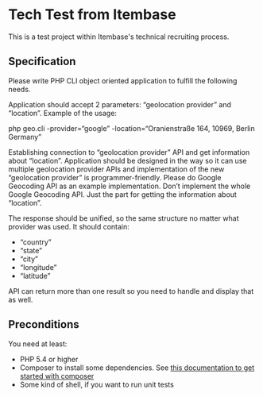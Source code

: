 # Tech Test from Itembase
This is a test project within Itembase's technical recruiting process.

## Specification

Please write PHP CLI object oriented application to fulfill the following needs.

Application should accept 2 parameters: “geolocation provider” and “location”. Example of the usage:

php geo.cli -provider=“google” -location=“Oranienstraße 164, 10969, Berlin Germany”

Establishing connection to “geolocation provider” API and get information about “location”. Application should be designed in the way so it can use multiple geolocation provider APIs and implementation of the new “geolocation provider” is programmer-friendly. Please do Google Geocoding API as an example implementation. Don’t implement the whole Google Geocoding API. Just the part for getting the information about “location”.

The response should be unified, so the same structure no matter what provider was used. It should contain:

* “country”
* “state”
* “city”
* “longitude”
* “latitude”

API can return more than one result so you need to handle and display that as well.

## Preconditions

You need at least:

* PHP 5.4 or higher
* Composer to install some dependencies. See [this documentation to get started with composer](http://getcomposer.org/doc/00-intro.md#installation)
* Some kind of shell, if you want to run unit tests